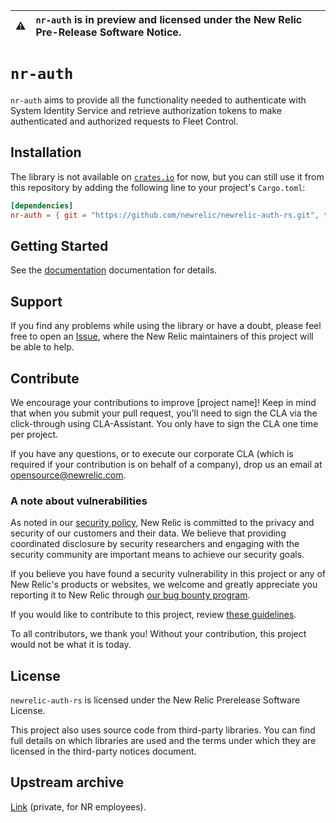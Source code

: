 | ⚠️ | `nr-auth` is in preview and licensed under the New Relic Pre-Release Software Notice. |
|----|:----------------------------------------------------------------------------------------------------|

# `nr-auth`

`nr-auth` aims to provide all the functionality needed to authenticate with System Identity Service and retrieve
authorization tokens to make authenticated and authorized requests to Fleet Control.

## Installation

The library is not available on [`crates.io`](https://crates.io/) for now, but you can still use it from this repository by adding the following line to your project's `Cargo.toml`:

```toml
[dependencies]
nr-auth = { git = "https://github.com/newrelic/newrelic-auth-rs.git", tag = "0.0.4" }
```

## Getting Started

See the [documentation](https://newrelic.github.io/newrelic-auth-rs/) documentation for details.

## Support

If you find any problems while using the library or have a doubt, please feel free to open an [Issue](https://github.com/newrelic/newrelic-oauth-client-rs/issues), where the New Relic maintainers of this project will be able to help.

## Contribute

We encourage your contributions to improve [project name]! Keep in mind that when you submit your pull request, you'll need to sign the CLA via the click-through using CLA-Assistant. You only have to sign the CLA one time per project.

If you have any questions, or to execute our corporate CLA (which is required if your contribution is on behalf of a company), drop us an email at <opensource@newrelic.com>.

### A note about vulnerabilities

As noted in our [security policy](../../security/policy), New Relic is committed to the privacy and security of our customers and their data. We believe that providing coordinated disclosure by security researchers and engaging with the security community are important means to achieve our security goals.

If you believe you have found a security vulnerability in this project or any of New Relic's products or websites, we welcome and greatly appreciate you reporting it to New Relic through [our bug bounty program](https://docs.newrelic.com/docs/security/security-privacy/information-security/report-security-vulnerabilities/).

If you would like to contribute to this project, review [these guidelines](./CONTRIBUTING.md).

To all contributors, we thank you! Without your contribution, this project would not be what it is today.

## License

`newrelic-auth-rs` is licensed under the New Relic Prerelease Software License.

This project also uses source code from third-party libraries. You can find full details on which libraries are used and the terms under which they are licensed in the third-party notices document.

## Upstream archive

[Link](https://github.com/newrelic/newrelic-oauth-client-rs) (private, for NR employees).
